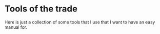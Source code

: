 # Tools of the trade

Here is just a collection of some tools that I use that I want to have an easy manual for.
